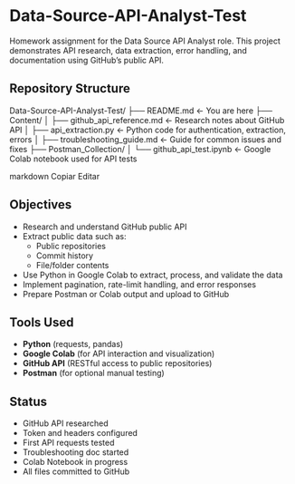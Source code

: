 # Data-Source-API-Analyst-Test
Homework assignment for the Data Source API Analyst role. This project demonstrates API research, data extraction, error handling, and documentation using GitHub’s public API.

## Repository Structure

Data-Source-API-Analyst-Test/
├── README.md ← You are here
├── Content/
│ ├── github_api_reference.md ← Research notes about GitHub API
│ ├── api_extraction.py ← Python code for authentication, extraction, errors
│ ├── troubleshooting_guide.md ← Guide for common issues and fixes
├── Postman_Collection/
│ └── github_api_test.ipynb ← Google Colab notebook used for API tests

markdown
Copiar
Editar

## Objectives

- Research and understand GitHub public API
- Extract public data such as:
  - Public repositories
  - Commit history
  - File/folder contents
- Use Python in Google Colab to extract, process, and validate the data
- Implement pagination, rate-limit handling, and error responses
- Prepare Postman or Colab output and upload to GitHub

## Tools Used

- **Python** (requests, pandas)
- **Google Colab** (for API interaction and visualization)
- **GitHub API** (RESTful access to public repositories)
- **Postman** (for optional manual testing)

## Status

- GitHub API researched
- Token and headers configured
- First API requests tested
- Troubleshooting doc started
- Colab Notebook in progress
- All files committed to GitHub
